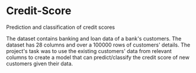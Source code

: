 # Credit-Score
 Prediction and classification of credit scores

 The dataset contains banking and loan data of a bank's customers. The dataset has 28 columns and over  a 100000 rows of customers' details. The project's task was to use the existing customers' data from relevant columns to create a model that can predict/classify the credit score of new customers given their data.
